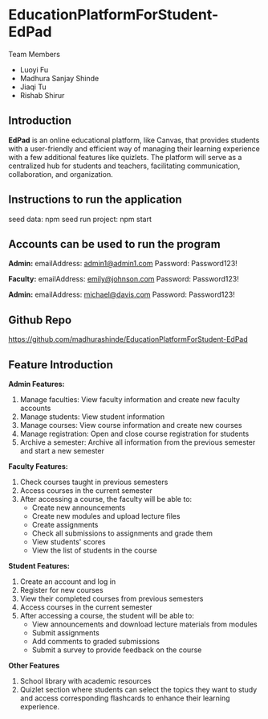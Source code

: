 # EducationPlatformForStudent-EdPad

Team Members

- Luoyi Fu
- Madhura Sanjay Shinde
- Jiaqi Tu
- Rishab Shirur

## Introduction

**EdPad** is an online educational platform, like Canvas, that provides students with a user-friendly and efficient way of managing their learning experience with a few additional features like quizlets. The platform will serve as a centralized hub for students and teachers, facilitating communication, collaboration, and organization.

## Instructions to run the application

seed data: npm seed
run project: npm start

## Accounts can be used to run the program

**Admin:**
emailAddress: admin1@admin1.com
Password: Password123!

**Faculty:**
emailAddress: emily@johnson.com
Password: Password123!

**Admin:**
emailAddress: michael@davis.com
Password: Password123!

## Github Repo

https://github.com/madhurashinde/EducationPlatformForStudent-EdPad

## Feature Introduction

**Admin Features:**

1. Manage faculties: View faculty information and create new faculty accounts
2. Manage students: View student information
3. Manage courses: View course information and create new courses
4. Manage registration: Open and close course registration for students
5. Archive a semester: Archive all information from the previous semester and start a new semester

**Faculty Features:**

1. Check courses taught in previous semesters
2. Access courses in the current semester
3. After accessing a course, the faculty will be able to:
   - Create new announcements
   - Create new modules and upload lecture files
   - Create assignments
   - Check all submissions to assignments and grade them
   - View students' scores
   - View the list of students in the course

**Student Features:**

1. Create an account and log in
2. Register for new courses 
3. View their completed courses from previous semesters
4. Access courses in the current semester
5. After accessing a course, the student will be able to:
   - View announcements and download lecture materials from modules
   - Submit assignments
   - Add comments to graded submissions
   - Submit a survey to provide feedback on the course

**Other Features**

1. School library with academic resources
2. Quizlet section where students can select the topics they want to study and access corresponding flashcards to enhance their learning experience.
